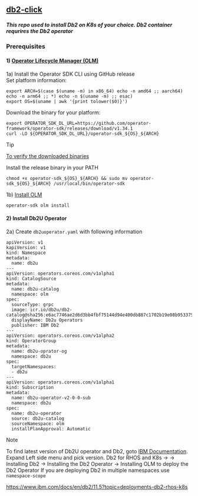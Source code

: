## [db2-click](https://www.ibm.com/docs/en/db2/11.5?topic=deployments-click-containerize)
##### This repo used to install Db2 on K8s of your choice. Db2 container requrires the Db2 operator

### Prerequisites 
#### 1)  [Operator Lifecycle Manager (OLM)](https://sdk.operatorframework.io/docs/installation/)
1a) Install the Operator SDK CLI using GitHub release  
Set platform information:
```
export ARCH=$(case $(uname -m) in x86_64) echo -n amd64 ;; aarch64) echo -n arm64 ;; *) echo -n $(uname -m) ;; esac)
export OS=$(uname | awk '{print tolower($0)}')
```
Download the binary for your platform:
```
export OPERATOR_SDK_DL_URL=https://github.com/operator-framework/operator-sdk/releases/download/v1.34.1
curl -LO ${OPERATOR_SDK_DL_URL}/operator-sdk_${OS}_${ARCH}
```
> [!Tip]
> [To verify the downloaded binaries](https://sdk.operatorframework.io/docs/installation/#2-verify-the-downloaded-binary)

Install the release binary in your PATH
```
chmod +x operator-sdk_${OS}_${ARCH} && sudo mv operator-sdk_${OS}_${ARCH} /usr/local/bin/operator-sdk
```
1b) [Install OLM](https://olm.operatorframework.io/docs/getting-started/#installing-olm-in-your-cluster)
```
operator-sdk olm install
```
#### 2) Install Db2U Operator
2a) Create `db2uoperator.yaml` with following information
```
apiVersion: v1
kapiVersion: v1
kind: Namespace
metadata:
  name: db2u
---
apiVersion: operators.coreos.com/v1alpha1
kind: CatalogSource
metadata:
  name: db2u-catalog
  namespace: olm
spec:
  sourceType: grpc
  image: icr.io/db2u/db2-catalog@sha256:e6ac7746ae2d6d3bb4fbf75144d94e400db887c1702b19e08b9533752d896178
  displayName: Db2u Operators
  publisher: IBM Db2
---
apiVersion: operators.coreos.com/v1alpha2
kind: OperatorGroup
metadata:
  name: db2u-oprator-og
  namespace: db2u
spec:
  targetNamespaces:
  - db2u
---
apiVersion: operators.coreos.com/v1alpha1
kind: Subscription
metadata:
  name: db2u-operator-v2-0-0-sub
  namespace: db2u
spec:
  name: db2u-operator
  source: db2u-catalog
  sourceNamespace: olm
  installPlanApproval: Automatic
```
> [!NOTE]
> To find latest version of Db2U operator and Db2, goto [IBM Documentation](https://www.ibm.com/docs/en/db2/11.5?topic=deployments-db2-rhos-k8s). Expand Left side menu and pick version.
> Db2 for RHOS and K8s -> <pick version> -> Installing Db2 -> Installing the Db2 Operator -> Installing OLM to deploy the Db2 Operator
> If you are deploying Db2 in multiple namespaces use `namespace-scope`


https://www.ibm.com/docs/en/db2/11.5?topic=deployments-db2-rhos-k8s

